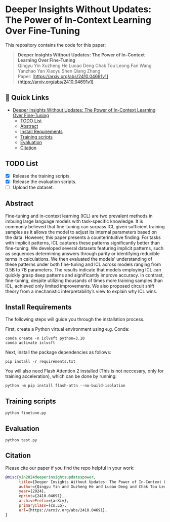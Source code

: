 # Deeper Insights Without Updates: The Power of In-Context Learning Over Fine-Tuning
This repository contains the code for this paper:
> **Deeper Insights Without Updates: The Power of In-Context Learning Over Fine-Tuning**\
> Qingyu Yin  Xuzheng He  Luoao Deng  Chak Tou Leong Fan Wang  Yanzhao Yan  Xiaoyu Shen  Qiang Zhang\
> Paper: [https://arxiv.org/abs/2410.04691v1](https://arxiv.org/abs/2410.04691v1)
## 🔗 Quick Links
- [Deeper Insights Without Updates: The Power of In-Context Learning Over Fine-Tuning](#deeper-insights-without-updates:-the-power-of-in-context-learning-over-finetuning)
  - [TODO List](#todo-list)
  - [Abstract](#-abstract)
  - [Install Requirements](#install-requirements)
  - [Training scripts](#training-scripts)
  - [Evaluation](#evaluation)
  - [Citation](#citation)
## TODO List
- [x] Release the training scripts.
- [x] Release the evaluation scripts.
- [ ] Upload the dataset.
## Abstract
Fine-tuning and in-context learning (ICL) are two prevalent methods in imbuing large language models with task-specific knowledge. It is commonly believed that fine-tuning can surpass ICL given sufficient training samples as it allows the model to adjust its internal parameters based on the data. However, this paper presents a counterintuitive finding: For tasks with implicit patterns, ICL captures these patterns significantly better than fine-tuning. We developed several datasets featuring implicit patterns, such as sequences determining answers through parity or identifying reducible terms in calculations. We then evaluated the models’ understanding of these patterns under both fine-tuning and ICL across models ranging from 0.5B to 7B parameters. The results indicate that models employing ICL can quickly grasp deep patterns and significantly improve accuracy. In contrast, fine-tuning, despite utilizing thousands of times more training samples than ICL, achieved only limited improvements. We also proposed circuit shift theory from a mechanistic interpretability’s view to explain why ICL wins.
## Install Requirements
The following steps will guide you through the installation process.

First, create a Python virtual environment using e.g. Conda:
```shell
conda create -n iclvsft python=3.10
conda activate iclvsft
```

Next, install the package dependencies as follows:

```shell
pip install -r requirements.txt
```

You will also need Flash Attention 2 installed (This is not neccesary, only for training acceleration), which can be done by running:

```shell
python -m pip install flash-attn --no-build-isolation
```
## Training scripts
```shell
python finetune.py
```
## Evaluation
```shell
python test.py
```
## Citation 
Please cite our paper if you find the repo helpful in your work:

```bibtex
@misc{yin2024deeperinsightsupdatespower,
      title={Deeper Insights Without Updates: The Power of In-Context Learning Over Fine-Tuning}, 
      author={Qingyu Yin and Xuzheng He and Luoao Deng and Chak Tou Leong and Fan Wang and Yanzhao Yan and Xiaoyu Shen and Qiang Zhang},
      year={2024},
      eprint={2410.04691},
      archivePrefix={arXiv},
      primaryClass={cs.LG},
      url={https://arxiv.org/abs/2410.04691}, 
}
```
